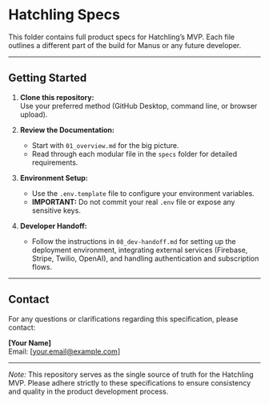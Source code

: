 # Hatchling Specs

This folder contains full product specs for Hatchling’s MVP.
Each file outlines a different part of the build for Manus or any future developer.

---

## Getting Started

1. **Clone this repository:**  
   Use your preferred method (GitHub Desktop, command line, or browser upload).

2. **Review the Documentation:**  
   - Start with `01_overview.md` for the big picture.  
   - Read through each modular file in the `specs` folder for detailed requirements.

3. **Environment Setup:**  
   - Use the `.env.template` file to configure your environment variables.  
   - **IMPORTANT:** Do not commit your real `.env` file or expose any sensitive keys.

4. **Developer Handoff:**  
   - Follow the instructions in `08_dev-handoff.md` for setting up the deployment environment, integrating external services (Firebase, Stripe, Twilio, OpenAI), and handling authentication and subscription flows.

---

## Contact

For any questions or clarifications regarding this specification, please contact:  

**[Your Name]**  
Email: [your.email@example.com]

---

*Note:* This repository serves as the single source of truth for the Hatchling MVP. Please adhere strictly to these specifications to ensure consistency and quality in the product development process.
